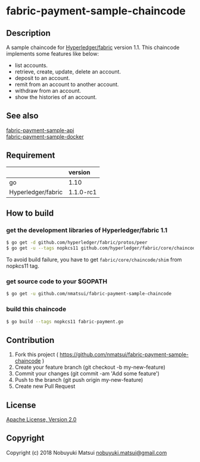 # fabric-payment-sample-chaincode
## Description
A sample chaincode for [Hyperledger/fabric](https://github.com/hyperledger/fabric) version 1.1.
This chaincode implements some features like below:
- list accounts.
- retrieve, create, update, delete an account.
- deposit to an account.
- remit from an account to another account.
- withdraw from an account.
- show the histories of an account.

## See also
[fabric-payment-sample-api](https://github.com/nmatsui/fabric-payment-sample-api)  
[fabric-payment-sample-docker](https://github.com/nmatsui/fabric-payment-sample-docker)


## Requirement
||version|
|:--|:--|
|go|1.10|
|Hyperledger/fabric|1.1.0-rc1|

## How to build
### get the development libraries of Hyperledger/fabric 1.1
```bash
$ go get -d github.com/hyperledger/fabric/protos/peer
$ go get -u --tags nopkcs11 github.com/hyperledger/fabric/core/chaincode/shim
```

To avoid build failure, you have to get `fabric/core/chaincode/shim` from nopkcs11 tag.

### get source code to your $GOPATH
```bash
$ go get -u github.com/nmatsui/fabric-payment-sample-chaincode
```

### build this chaincode
```bash
$ go build --tags nopkcs11 fabric-payment.go
```

## Contribution
1. Fork this project ( https://github.com/nmatsui/fabric-payment-sample-chaincode )
2. Create your feature branch (git checkout -b my-new-feature)
3. Commit your changes (git commit -am 'Add some feature')
4. Push to the branch (git push origin my-new-feature)
5. Create new Pull Request

## License
[Apache License, Version 2.0](/LICENSE)

## Copyright
Copyright (c) 2018 Nobuyuki Matsui <nobuyuki.matsui@gmail.com>
